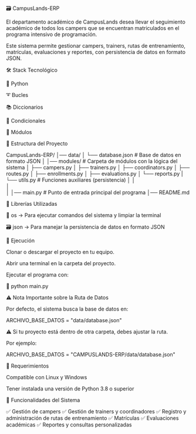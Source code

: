 🗃️ CampusLands-ERP

El departamento académico de CampusLands desea llevar el seguimiento académico de todos los campers que se encuentran matriculados en el programa intensivo de programación.

Este sistema permite gestionar campers, trainers, rutas de entrenamiento, matrículas, evaluaciones y reportes, con persistencia de datos en formato JSON.

🛠️ Stack Tecnológico

🐍 Python

➰ Bucles

📚 Diccionarios

🤼 Condicionales

📂 Módulos


📂 Estructura del Proyecto

CampusLands-ERP/
│── data/
│   └── database.json        # Base de datos en formato JSON
│
│── modules/                 # Carpeta de módulos con la lógica del sistema
│   ├── campers.py
│   ├── trainers.py
│   ├── coordinators.py
│   ├── routes.py
│   ├── enrollments.py
│   ├── evaluations.py
│   └── reports.py
|   └── utils.py            # Funciones auxiliares (persistencia)
│
│                  
│   
│
│── main.py                  # Punto de entrada principal del programa
│── README.md


📖 Librerías Utilizadas

🐻 os → Para ejecutar comandos del sistema y limpiar la terminal

🗃️ json → Para manejar la persistencia de datos en formato JSON


🚀 Ejecución

Clonar o descargar el proyecto en tu equipo.

Abrir una terminal en la carpeta del proyecto.

Ejecutar el programa con:

🐍    python main.py

⚠️ Nota Importante sobre la Ruta de Datos

Por defecto, el sistema busca la base de datos en:

ARCHIVO_BASE_DATOS = "data/database.json"

⚠️  Si tu proyecto está dentro de otra carpeta, debes ajustar la ruta.
    
Por ejemplo:

ARCHIVO_BASE_DATOS = "CAMPUSLANDS-ERP/data/database.json"


📌 Requerimientos

Compatible con Linux y Windows

Tener instalada una versión de Python 3.8 o superior


🎯 Funcionalidades del Sistema

✅ Gestión de campers
✅ Gestión de trainers y coordinadores
✅ Registro y administración de rutas de entrenamiento
✅ Matrículas
✅ Evaluaciones académicas
✅ Reportes y consultas personalizadas
